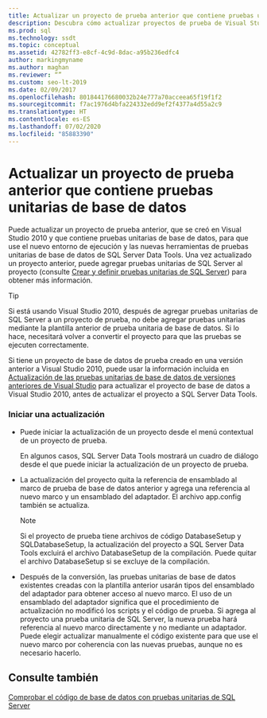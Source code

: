 ```yaml
---
title: Actualizar un proyecto de prueba anterior que contiene pruebas unitarias de base de datos
description: Descubra cómo actualizar proyectos de prueba de Visual Studio 2010 que contienen pruebas unitarias de base de datos. Vea cómo usar SQL Server Data Tools con esos proyectos.
ms.prod: sql
ms.technology: ssdt
ms.topic: conceptual
ms.assetid: 42782ff3-e8cf-4c9d-8dac-a95b236edfc4
author: markingmyname
ms.author: maghan
ms.reviewer: “”
ms.custom: seo-lt-2019
ms.date: 02/09/2017
ms.openlocfilehash: 801844176680032b24e777a70acceea65f19f1f2
ms.sourcegitcommit: f7ac1976d4bfa224332edd9ef2f4377a4d55a2c9
ms.translationtype: HT
ms.contentlocale: es-ES
ms.lasthandoff: 07/02/2020
ms.locfileid: "85883390"
---
```

# <a name="upgrade-an-older-test-project-containing-database-unit-tests"></a>Actualizar un proyecto de prueba anterior que contiene pruebas unitarias de base de datos

Puede actualizar un proyecto de prueba anterior, que se creó en Visual Studio 2010 y que contiene pruebas unitarias de base de datos, para que use el nuevo entorno de ejecución y las nuevas herramientas de pruebas unitarias de base de datos de SQL Server Data Tools. Una vez actualizado un proyecto anterior, puede agregar pruebas unitarias de SQL Server al proyecto (consulte [Crear y definir pruebas unitarias de SQL Server](../ssdt/creating-and-defining-sql-server-unit-tests.md)) para obtener más información.  
  
> [!TIP]  
> Si está usando Visual Studio 2010, después de agregar pruebas unitarias de SQL Server a un proyecto de prueba, no debe agregar pruebas unitarias mediante la plantilla anterior de prueba unitaria de base de datos. Si lo hace, necesitará volver a convertir el proyecto para que las pruebas se ejecuten correctamente.  
  
Si tiene un proyecto de base de datos de prueba creado en una versión anterior a Visual Studio 2010, puede usar la información incluida en [Actualización de las pruebas unitarias de base de datos de versiones anteriores de Visual Studio](https://msdn.microsoft.com/library/dd193412(VS.100).aspx) para actualizar el proyecto de base de datos a Visual Studio 2010, antes de actualizar el proyecto a SQL Server Data Tools.  
  
### <a name="initiating-an-upgrade"></a>Iniciar una actualización  
  
-   Puede iniciar la actualización de un proyecto desde el menú contextual de un proyecto de prueba.  
  
    En algunos casos, SQL Server Data Tools mostrará un cuadro de diálogo desde el que puede iniciar la actualización de un proyecto de prueba.  
  
-   La actualización del proyecto quita la referencia de ensamblado al marco de prueba de base de datos anterior y agrega una referencia al nuevo marco y un ensamblado del adaptador. El archivo app.config también se actualiza.  
  
    > [!NOTE]  
    > Si el proyecto de prueba tiene archivos de código DatabaseSetup y SQLDatabaseSetup, la actualización del proyecto a SQL Server Data Tools excluirá el archivo DatabaseSetup de la compilación. Puede quitar el archivo DatabaseSetup si se excluye de la compilación.  
  
-   Después de la conversión, las pruebas unitarias de base de datos existentes creadas con la plantilla anterior usarán tipos del ensamblado del adaptador para obtener acceso al nuevo marco. El uso de un ensamblado del adaptador significa que el procedimiento de actualización no modificó los scripts y el código de prueba. Si agrega al proyecto una prueba unitaria de SQL Server, la nueva prueba hará referencia al nuevo marco directamente y no mediante un adaptador. Puede elegir actualizar manualmente el código existente para que use el nuevo marco por coherencia con las nuevas pruebas, aunque no es necesario hacerlo.  
  
## <a name="see-also"></a>Consulte también  
[Comprobar el código de base de datos con pruebas unitarias de SQL Server](../ssdt/verifying-database-code-by-using-sql-server-unit-tests.md)  
  
